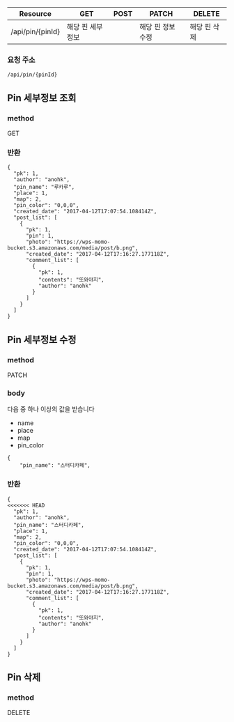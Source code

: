 | Resource     | GET       | POST | PATCH      | DELETE  |
| ------------ | --------- | ---- | ---------- | ------- |
| /api/pin/{pinId} | 해당 핀 세부정보 |      | 해당 핀 정보 수정 | 해당 핀 삭제 |


### 요청 주소

`/api/pin/{pinId}`


## Pin 세부정보 조회


### method
GET

### 반환

```
{
  "pk": 1,
  "author": "anohk",
  "pin_name": "루카루",
  "place": 1,
  "map": 2,
  "pin_color": "0,0,0",
  "created_date": "2017-04-12T17:07:54.108414Z",
  "post_list": [
    {
      "pk": 1,
      "pin": 1,
      "photo": "https://wps-momo-bucket.s3.amazonaws.com/media/post/b.png",
      "created_date": "2017-04-12T17:16:27.177118Z",
      "comment_list": [
        {
          "pk": 1,
          "contents": "또와야지",
          "author": "anohk"
        }
      ]
    }
  ]
}
```

## Pin 세부정보 수정


### method

PATCH

### body

다음 중 하나 이상의 값을 받습니다  

- name
- place
- map
- pin_color

```
{
    "pin_name": "스터디카페",

```

### 반환

```
{
<<<<<<< HEAD
  "pk": 1,
  "author": "anohk",
  "pin_name": "스터디카페",
  "place": 1,
  "map": 2,
  "pin_color": "0,0,0",
  "created_date": "2017-04-12T17:07:54.108414Z",
  "post_list": [
    {
      "pk": 1,
      "pin": 1,
      "photo": "https://wps-momo-bucket.s3.amazonaws.com/media/post/b.png",
      "created_date": "2017-04-12T17:16:27.177118Z",
      "comment_list": [
        {
          "pk": 1,
          "contents": "또와야지",
          "author": "anohk"
        }
      ]
    }
  ]
}
```

## Pin 삭제

### method

DELETE